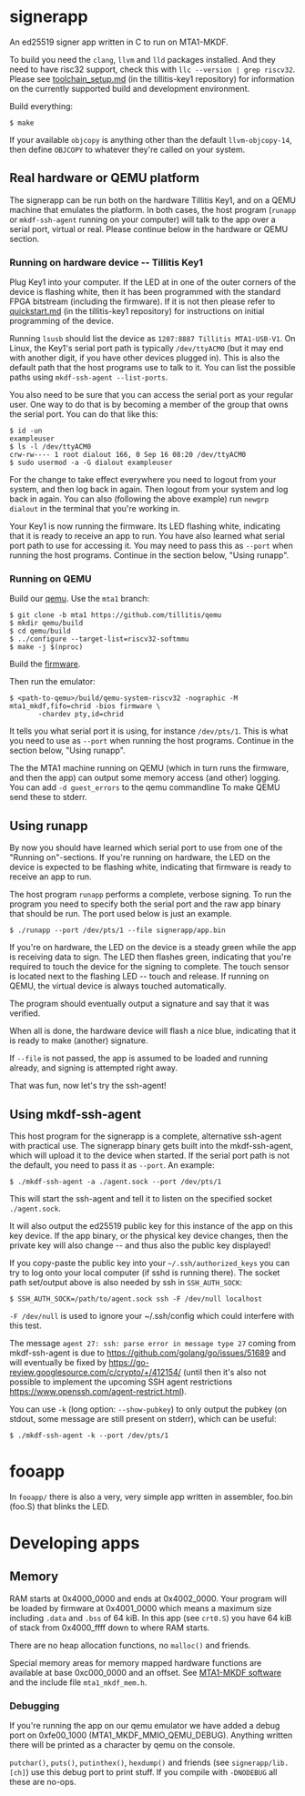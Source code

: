 # signerapp

An ed25519 signer app written in C to run on MTA1-MKDF.

To build you need the `clang`, `llvm` and `lld` packages installed. And they
need to have risc32 support, check this with `llc --version | grep riscv32`.
Please see
[toolchain_setup.md](https://github.com/mullvad/mta1_mkdf/blob/main/doc/toolchain_setup.md)
(in the tillitis-key1 repository) for information on the currently supported
build and development environment.

Build everything:

```
$ make
```

If your available `objcopy` is anything other than the default
`llvm-objcopy-14`, then define `OBJCOPY` to whatever they're called on your
system.

## Real hardware or QEMU platform

The signerapp can be run both on the hardware Tillitis Key1, and on a QEMU
machine that emulates the platform. In both cases, the host program (`runapp`
or `mkdf-ssh-agent` running on your computer) will talk to the app over a
serial port, virtual or real. Please continue below in the hardware or QEMU
section.

### Running on hardware device -- Tillitis Key1

Plug Key1 into your computer. If the LED at in one of the outer corners of the
device is flashing white, then it has been programmed with the standard FPGA
bitstream (including the firmware). If it is not then please refer to
[quickstart.md](https://github.com/mullvad/mta1_mkdf/blob/main/doc/quickstart.md)
(in the tillitis-key1 repository) for instructions on initial programming of
the device.

Running `lsusb` should list the device as `1207:8887 Tillitis MTA1-USB-V1`. On
Linux, the Key1's serial port path is typically `/dev/ttyACM0` (but it may end
with another digit, if you have other devices plugged in). This is also the
default path that the host programs use to talk to it. You can list the
possible paths using `mkdf-ssh-agent --list-ports`.

You also need to be sure that you can access the serial port as your regular
user. One way to do that is by becoming a member of the group that owns the
serial port. You can do that like this:

```
$ id -un
exampleuser
$ ls -l /dev/ttyACM0
crw-rw---- 1 root dialout 166, 0 Sep 16 08:20 /dev/ttyACM0
$ sudo usermod -a -G dialout exampleuser
```

For the change to take effect everywhere you need to logout from your system,
and then log back in again. Then logout from your system and log back in
again. You can also (following the above example) run `newgrp dialout` in the
terminal that you're working in.

Your Key1 is now running the firmware. Its LED flashing white, indicating that
it is ready to receive an app to run. You have also learned what serial port
path to use for accessing it. You may need to pass this as `--port` when
running the host programs. Continue in the section below, "Using runapp".

### Running on QEMU

Build our [qemu](https://github.com/tillitis/qemu). Use the `mta1` branch:

```
$ git clone -b mta1 https://github.com/tillitis/qemu
$ mkdir qemu/build
$ cd qemu/build
$ ../configure --target-list=riscv32-softmmu
$ make -j $(nproc)
```

Build the [firmware](https://github.com/mullvad/mta1-mkdf-firmware-priv).

Then run the emulator:

```
$ <path-to-qemu>/build/qemu-system-riscv32 -nographic -M mta1_mkdf,fifo=chrid -bios firmware \
       -chardev pty,id=chrid
```

It tells you what serial port it is using, for instance `/dev/pts/1`. This is
what you need to use as `--port` when running the host programs. Continue in
the section below, "Using runapp".

The the MTA1 machine running on QEMU (which in turn runs the firmware, and
then the app) can output some memory access (and other) logging. You can add
`-d guest_errors` to the qemu commandline To make QEMU send these to stderr.

## Using runapp

By now you should have learned which serial port to use from one of the
"Running on"-sections. If you're running on hardware, the LED on the device is
expected to be flashing white, indicating that firmware is ready to receive an
app to run.

The host program `runapp` performs a complete, verbose signing. To run the
program you need to specify both the serial port and the raw app binary that
should be run. The port used below is just an example.

```
$ ./runapp --port /dev/pts/1 --file signerapp/app.bin
```

If you're on hardware, the LED on the device is a steady green while the app
is receiving data to sign. The LED then flashes green, indicating that you're
required to touch the device for the signing to complete. The touch sensor is
located next to the flashing LED -- touch and release. If running on QEMU, the
virtual device is always touched automatically.

The program should eventually output a signature and say that it was verified.

When all is done, the hardware device will flash a nice blue, indicating that
it is ready to make (another) signature.

If `--file` is not passed, the app is assumed to be loaded and running
already, and signing is attempted right away.

That was fun, now let's try the ssh-agent!

## Using mkdf-ssh-agent

This host program for the signerapp is a complete, alternative ssh-agent with
practical use. The signerapp binary gets built into the mkdf-ssh-agent, which
will upload it to the device when started. If the serial port path is not the
default, you need to pass it as `--port`. An example:

```
$ ./mkdf-ssh-agent -a ./agent.sock --port /dev/pts/1
```

This will start the ssh-agent and tell it to listen on the specified socket
`./agent.sock`.

It will also output the ed25519 public key for this instance of the app on
this key device. If the app binary, or the physical key device changes, then
the private key will also change -- and thus also the public key displayed!

If you copy-paste the public key into your `~/.ssh/authorized_keys` you can
try to log onto your local computer (if sshd is running there). The socket
path set/output above is also needed by ssh in `SSH_AUTH_SOCK`:

```
$ SSH_AUTH_SOCK=/path/to/agent.sock ssh -F /dev/null localhost
```

`-F /dev/null` is used to ignore your ~/.ssh/config which could interfere with
this test.

The message `agent 27: ssh: parse error in message type 27` coming from
mkdf-ssh-agent is due to https://github.com/golang/go/issues/51689 and will
eventually be fixed by https://go-review.googlesource.com/c/crypto/+/412154/
(until then it's also not possible to implement the upcoming SSH agent
restrictions https://www.openssh.com/agent-restrict.html).

You can use `-k` (long option: `--show-pubkey`) to only output the pubkey (on
stdout, some message are still present on stderr), which can be useful:

```
$ ./mkdf-ssh-agent -k --port /dev/pts/1
```

# fooapp

In `fooapp/` there is also a very, very simple app written in assembler,
foo.bin (foo.S) that blinks the LED.

# Developing apps

## Memory

RAM starts at 0x4000\_0000 and ends at 0x4002\_0000. Your program will be
loaded by firmware at 0x4001\_0000 which means a maximum size including
`.data` and `.bss` of 64 kiB. In this app (see `crt0.S`) you have 64 kiB of
stack from 0x4000\_ffff down to where RAM starts.

There are no heap allocation functions, no `malloc()` and friends.

Special memory areas for memory mapped hardware functions are available at
base 0xc000\_0000 and an offset. See [MTA1-MKDF
software](https://github.com/mullvad/mta1_mkdf/blob/main/doc/system_description/software.md)
and the include file `mta1_mkdf_mem.h`.

### Debugging

If you're running the app on our qemu emulator we have added a debug port on
0xfe00\_1000 (MTA1_MKDF_MMIO_QEMU_DEBUG). Anything written there will be
printed as a character by qemu on the console.

`putchar()`, `puts()`, `putinthex()`, `hexdump()` and friends (see
`signerapp/lib.[ch]`) use this debug port to print stuff. If you compile with
`-DNODEBUG` all these are no-ops.
